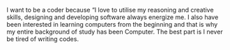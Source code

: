 I want to be a coder because “I love to utilise my reasoning and creative skills, designing and developing software 
always energize me. I also have been interested in learning computers from the beginning and that is why my entire 
background of study has been Computer. The best part is I never be tired of writing codes.